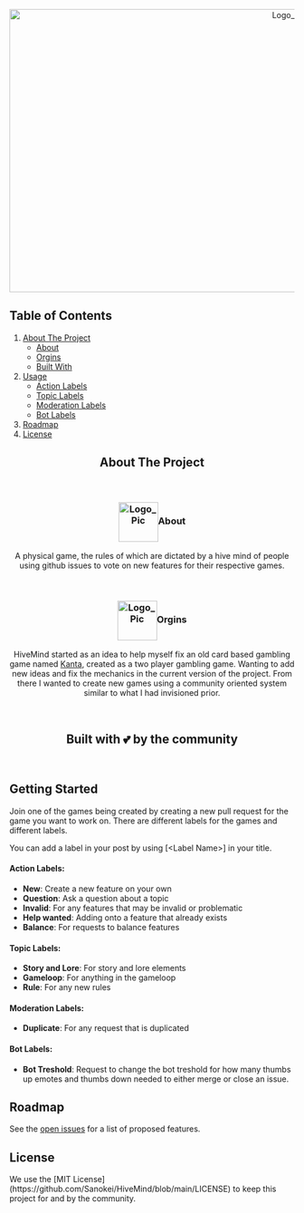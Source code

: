 <p align="center">
  <a href="https://github.com/SanoKei/HiveMind">
    <img src="https://github.com/Sanokei/HiveMind/blob/main/Resources/HiveMindBanner_1.0.0_png.png" alt="Logo_Banner" width="1000" height="500">
  </a>
</p>



<!-- TABLE OF CONTENTS -->
 ## Table of Contents
  <ol>
    <li>
      <a href="#about">About The Project</a>
      <ul>
        <li><a href="#about-about">About</a></li>
        <li><a href="#about-orgins">Orgins</a></li>
        <li><a href="#built-with-love">Built With</a></li>
      </ul>
    </li>
    <li>
      <a href="#start">Usage</a>
      <ul>
        <li><a href="#label-action">Action Labels</a></li>
        <li><a href="#label-topic">Topic Labels</a></li>
        <li><a href="#label-mod">Moderation Labels</a></li>
        <li><a href="#label-bot">Bot Labels</a></li>
      </ul>
    </li>
    <li><a href="#roadmap">Roadmap</a></li>
    <li><a href="#license">License</a></li>
  </ol>



<!-- ABOUT THE PROJECT -->
<h2 align="center" id="about">About The Project</h2>
<br />
<h3 align="center" id="about-about"><img src="https://github.com/Sanokei/HiveMind/blob/main/Resources/HiveMindLogo_1.0.1.png" align="center" alt="Logo_Pic" width="70" height="70"><strong>About</strong></h3>
<p align="center">
A physical game, the rules of which are dictated by a hive mind of people using github issues to vote on new features for their respective games.
</p>  
<br />
<h3 align="center" id="about-orgins"><img src="https://github.com/Sanokei/HiveMind/blob/main/Resources/HiveMindLogo_1.0.1.png" align="center" alt="Logo_Pic" width="70" height="70"><strong>Orgins</strong></h3>
<p align="center">
HiveMind started as an idea to help myself fix an old card based gambling game named <a href="https://sanokei.itch.io/kanta">Kanta</a>, created as a two player gambling game. Wanting to add new ideas and fix the mechanics in the current version of the project. From there I wanted to create new games using a community oriented system similar to what I had invisioned prior.
</p>
<br />
<h2 align="center" id="built-with-love">Built with 💕 by the community</h2>
<br />

<!-- GETTING STARTED -->
<h2 id="start">Getting Started</h2>

Join one of the games being created by creating a new pull request for the game you want to work on. 
There are different labels for the games and different labels.

You can add a label in your post by using \[\<Label Name>] in your title.
  
<h4 id="label-action"><strong>Action Labels:</strong></h4>
  <ul>
<li><strong>New</strong>: Create a new feature on your own</li>
<li><strong>Question</strong>: Ask a question about a topic</li>
<li><strong>Invalid</strong>: For any features that may be invalid or problematic</li>
<li><strong>Help wanted</strong>: Adding onto a feature that already exists</li>
<li><strong>Balance</strong>: For requests to balance features</li>
  </ul>
  
<h4 id="label-topic"><strong>Topic Labels:</strong></h4>
  <ul>
<li><strong>Story and Lore</strong>: For story and lore elements</li>
<li><strong>Gameloop</strong>: For anything in the gameloop</li>
<li><strong>Rule</strong>: For any new rules</li>
  </ul>
  
<h4 id="label-mod"><strong>Moderation Labels:</strong></h4>
  <ul>
<li><strong>Duplicate</strong>: For any request that is duplicated</li>
  </ul>
  
<h4 id="label-bot"><strong>Bot Labels:</strong></h4>
  <ul>
<li><strong>Bot Treshold</strong>: Request to change the bot treshold for how many thumbs up emotes and thumbs down needed to either merge or close an issue.</li>
  </ul>

<!-- ROADMAP -->
<h2 id="roadmap">Roadmap</h2>

See the [open issues](https://github.com/SanoKei/HiveMind/issues) for a list of proposed features.

<!-- LICENSE -->
<h2 id="license">License</h2>
We use the [MIT License](https://github.com/Sanokei/HiveMind/blob/main/LICENSE) to keep this project for and by the community.

